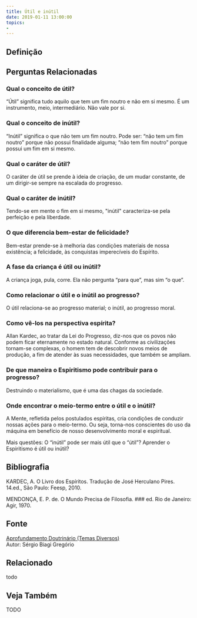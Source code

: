 ```yaml
---
title: Útil e inútil
date: 2019-01-11 13:00:00
topics: 
- 
---
```


## Definição


## Perguntas Relacionadas

### Qual o conceito de útil?
“Útil” significa tudo aquilo que tem um fim noutro e não em si mesmo. É
um instrumento, meio, intermediário. Não vale por si.

### Qual o conceito de inútil?
“Inútil” significa o que não tem um fim noutro. Pode ser: “não tem um
fim noutro” porque não possui finalidade alguma; “não tem fim noutro”
porque possui um fim em si mesmo.

### Qual o caráter de útil?
O caráter de útil se prende à ideia de criação, de um mudar constante,
de um dirigir-se sempre na escalada do progresso.

### Qual o caráter de inútil?
Tendo-se em mente o fim em si mesmo, "inútil" caracteriza-se pela
perfeição e pela liberdade.

### O que diferencia bem-estar de felicidade?
Bem-estar prende-se à melhoria das condições materiais de nossa
existência; a felicidade, às conquistas imperecíveis do Espírito.

### A fase da criança é útil ou inútil?
A criança joga, pula, corre. Ela não pergunta “para que”, mas sim “o
que”.

### Como relacionar o útil e o inútil ao progresso?
O útil relaciona-se ao progresso material; o inútil, ao progresso moral.

### Como vê-los na perspectiva espírita?
Allan Kardec, ao tratar da Lei do Progresso, diz-nos que os povos não
podem ficar eternamente no estado natural. Conforme as civilizações
tornam-se complexas, o homem tem de descobrir novos meios de produção, a
fim de atender às suas necessidades, que também se ampliam.

### De que maneira o Espiritismo pode contribuir para o progresso?
Destruindo o materialismo, que é uma das chagas da sociedade.

### Onde encontrar o meio-termo entre o útil e o inútil?
A Mente, refletida pelos postulados espíritas, cria condições de
conduzir nossas ações para o meio-termo. Ou seja, torna-nos conscientes
do uso da máquina em benefício de nosso desenvolvimento moral e
espiritual.

Mais questões: O “inútil” pode ser mais útil que o “útil”? Aprender o
Espiritismo é útil ou inútil?

## Bibliografia

KARDEC, A. O Livro dos Espíritos. Tradução de José Herculano Pires.
14.ed., São Paulo: Feesp, 2010.

MENDONÇA, E. P. de. O Mundo Precisa de Filosofia. ### ed. Rio de
Janeiro: Agir, 1970.

## Fonte
[Aprofundamento Doutrinário (Temas Diversos)](https://sites.google.com/view/aprofundamentodoutrinario/útil-e-inútil)  
Autor: Sérgio Biagi Gregório



## Relacionado
todo

## Veja Também
TODO


